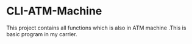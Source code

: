 # CLI-ATM-Machine
This project contains all functions which is also in ATM machine .This is basic program in my carrier.
